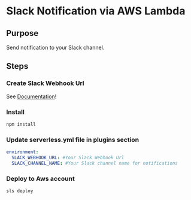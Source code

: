 # Slack Notification via AWS Lambda

## Purpose

Send notification to your Slack channel.

## Steps

### Create Slack Webhook Url

See [Documentation](https://slack.com/intl/en-in/help/articles/115005265063-Incoming-webhooks-for-Slack)!

### Install

```bash
npm install

```

### Update serverless.yml file in plugins section

```yaml
environment:
  SLACK_WEBHOOK_URL: #Your Slack Webhook Url
  SLACK_CHANNEL_NAME: #Your Slack channel name for notifications
```

### Deploy to Aws account

```
sls deploy
```
